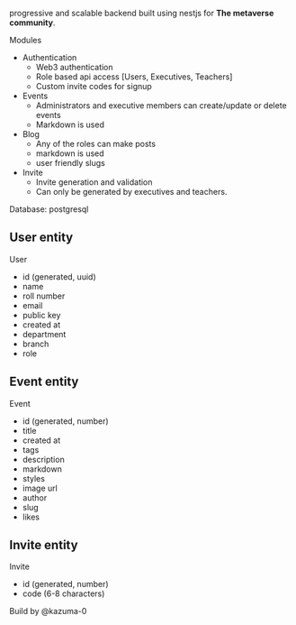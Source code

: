  progressive and scalable backend built using nestjs for **The metaverse community**.

 Modules
 + Authentication
   + Web3 authentication
   + Role based api access [Users, Executives, Teachers]
   + Custom invite codes for signup
 + Events
   + Administrators and executive members can create/update or delete events
   + Markdown is used
+ Blog
   + Any of the roles can make posts
   + markdown is used
   + user friendly slugs
+ Invite
   + Invite generation and validation
   + Can only be generated by executives and teachers.

Database: postgresql

## User entity
User
  + id (generated, uuid)
  + name
  + roll number
  + email
  + public key
  + created at
  + department
  + branch
  + role

## Event entity
Event
  + id (generated, number)
  + title
  + created at
  + tags
  + description
  + markdown
  + styles
  + image url
  + author
  + slug
  + likes

## Invite entity
Invite
  + id (generated, number)
  + code (6-8 characters)


Build by @kazuma-0
 
